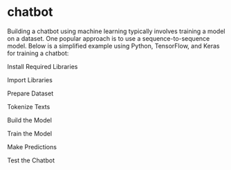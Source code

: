 # chatbot
Building a chatbot using machine learning typically involves training a model on a dataset. One popular approach is to use a sequence-to-sequence model. Below is a simplified example using Python, TensorFlow, and Keras for training a chatbot:

Install Required Libraries

Import Libraries

Prepare Dataset

Tokenize Texts

Build the Model

Train the Model

Make Predictions

Test the Chatbot


